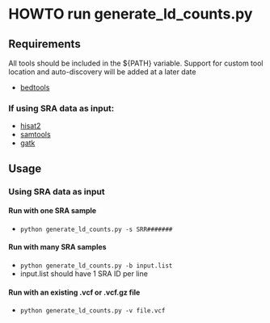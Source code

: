 # HOWTO run generate_ld_counts.py

## Requirements

  All tools should be included in the ${PATH} variable. Support for custom tool location and auto-discovery will be added at a later date

  * [bedtools](http://bedtools.readthedocs.io/en/latest/index.html)

### If using SRA data as input:

  * [hisat2](https://ccb.jhu.edu/software/hisat2/index.shtml)
  * [samtools](http://www.htslib.org/download/)
  * [gatk](https://software.broadinstitute.org/gatk/download/)

## Usage

### Using SRA data as input

#### Run with one SRA sample
  * `python generate_ld_counts.py -s SRR#######`

#### Run with many SRA samples
  * `python generate_ld_counts.py -b input.list`
  * input.list should have 1 SRA ID per line

#### Run with an existing .vcf or .vcf.gz file
  * `python generate_ld_counts.py -v file.vcf`
